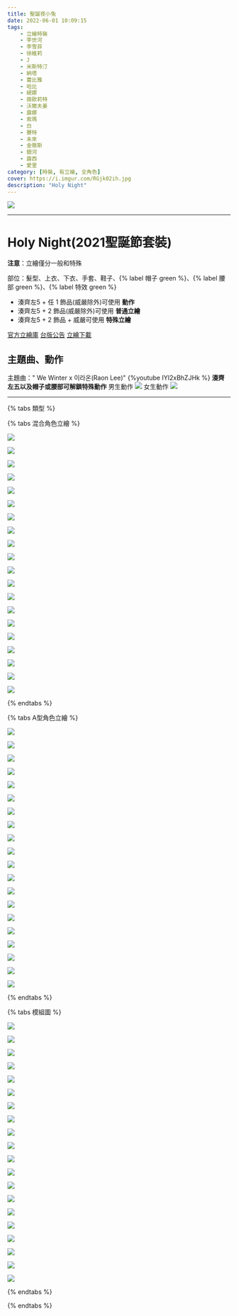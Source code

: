 ```yaml
---
title: 聖誕夜小兔
date: 2022-06-01 10:09:15
tags:
    - 立繪時裝
    - 李世河
    - 李雪菲
    - 徐維莉
    - J
    - 米斯特汀
    - 納塔
    - 蕾比雅
    - 哈比
    - 緹娜
    - 薇歐莉特
    - 沃爾夫姜
    - 露娜
    - 索瑪
    - 白
    - 賽特
    - 未來
    - 金徹斯
    - 銀河
    - 露西
    - 愛里
category: [時裝, 有立繪, 全角色]
cover: https://i.imgur.com/RGjk02ih.jpg
description: "Holy Night"
---
```


[![](https://i.imgur.com/RGjk02ih.jpg)](https://i.imgur.com/RGjk02i.jpg)

---
# Holy Night(2021聖誕節套裝)

**注意**：立繪僅分一般和特殊


部位：髮型、上衣、下衣、手套、鞋子、{% label 帽子 green %}、{% label 腰部 green %}、{% label 特效 green %}
- 湊齊左5 + 任 1 飾品(威嚴除外)可使用 **動作**
- 湊齊左5 + 2 飾品(威嚴除外)可使用 **普通立繪**
- 湊齊左5 + 2 飾品 + 威嚴可使用 **特殊立繪**

[官方立繪庫](https://closers.nexon.com/Pds/FanSiteKit)
[台版公告](http://cls.mangot5.com/game/cls/news/detail?contentNo=52499)
[立繪下載](https://closers.vod.nexoncdn.co.kr/site/fansitekit/Closers_FansiteKit_holynight_schaq.zip)

## 主題曲、動作
主題曲：" We Winter x 이라온(Raon Lee)" 
{%youtube IYI2xBhZJHk %}
**湊齊左五以及帽子或腰部可解鎖特殊動作**
男生動作
![](https://i.imgur.com/70L7nbR.gif)
女生動作
![](https://i.imgur.com/lSZekXn.gif)


---

{% tabs 類型 %}
<!-- tab 普通立繪-->
{% tabs 混合角色立繪 %}
<!-- tab 李世河(Seha)-->
[![](https://i.imgur.com/dNrFv0zh.jpg)](https://i.imgur.com/dNrFv0z.jpg)
<!-- endtab -->
<!-- tab 李雪菲(Seulbi)-->
[![](https://i.imgur.com/pOUn6R3h.jpg)](https://i.imgur.com/pOUn6R3.jpg)
<!-- endtab -->
<!-- tab 徐維莉(Yuri)-->
[![](https://i.imgur.com/nMiQJqyh.jpg)](https://i.imgur.com/nMiQJqy.jpg)
<!-- endtab -->
<!-- tab J-->
[![](https://i.imgur.com/lUVJs2Ih.jpg)](https://i.imgur.com/lUVJs2I.jpg)
<!-- endtab -->
<!-- tab 米斯特汀(Tein)-->
[![](https://i.imgur.com/SDHZY9sh.jpg)](https://i.imgur.com/SDHZY9s.jpg)
<!-- endtab -->
<!-- tab 納塔(Nata)-->
[![](https://i.imgur.com/n1J2omAh.jpg)](https://i.imgur.com/n1J2omA.jpg)
<!-- endtab -->
<!-- tab 蕾比雅(Levia)-->
[![](https://i.imgur.com/ZPoFsMyh.jpg)](https://i.imgur.com/ZPoFsMy.jpg)
<!-- endtab -->
<!-- tab 哈比(Harpy)-->
[![](https://i.imgur.com/asjEMGch.jpg)](https://i.imgur.com/asjEMGc.jpg)
<!-- endtab -->
<!-- tab 緹娜(Tina)-->
[![](https://i.imgur.com/zYOksLhh.jpg)](https://i.imgur.com/zYOksLh.jpg)
<!-- endtab -->
<!-- tab 薇歐莉特(Violet)-->
[![](https://i.imgur.com/g5EP5rBh.jpg)](https://i.imgur.com/g5EP5rB.jpg)
<!-- endtab -->
<!-- tab 沃爾夫姜(Wolfgang)-->
[![](https://i.imgur.com/fsDVq4Wh.jpg)](https://i.imgur.com/fsDVq4W.jpg)
<!-- endtab -->
<!-- tab 露娜(Luna)-->
[![](https://i.imgur.com/2XsO8Cch.jpg)](https://i.imgur.com/2XsO8Cc.jpg)
<!-- endtab -->
<!-- tab 索瑪(Soma)-->
[![](https://i.imgur.com/it4mUqdh.jpg)](https://i.imgur.com/it4mUqd.jpg)
<!-- endtab -->
<!-- tab 白(Bai)-->
[![](https://i.imgur.com/aDsQQsGh.jpg)](https://i.imgur.com/aDsQQsG.jpg)
<!-- endtab -->
<!-- tab 賽特(Seth)-->
[![](https://i.imgur.com/iz6Lva6h.jpg)](https://i.imgur.com/iz6Lva6.jpg)
<!-- endtab -->
<!-- tab 未來(Mirae)-->
[![](https://i.imgur.com/euRpu3Mh.jpg)](https://i.imgur.com/euRpu3M.jpg)
<!-- endtab -->
<!-- tab 徹斯(Chulsoo)-->
[![](https://i.imgur.com/nYgs0BQh.jpg)](https://i.imgur.com/nYgs0BQ.jpg)
<!-- endtab -->
<!-- tab 銀河(Eunha)-->
[![](https://i.imgur.com/m4Tr86mh.jpg)](https://i.imgur.com/m4Tr86m.jpg)
<!-- endtab -->
<!-- tab 露西(Lucy)-->
[![](https://i.imgur.com/JXLeOkYh.jpg)](https://i.imgur.com/JXLeOkY.jpg)
<!-- endtab -->
<!-- tab 愛里(Aeri)-->
[![](https://i.imgur.com/weKv8kKh.png)](https://i.imgur.com/weKv8kK.png)
<!-- endtab -->
{% endtabs %}
<!-- endtab -->

<!-- tab 混合立繪 -->
{% tabs A型角色立繪 %}
<!-- tab 李世河(Seha)-->
[![](https://i.imgur.com/zIYTy8gh.jpg)](https://i.imgur.com/zIYTy8g.jpg)
<!-- endtab -->
<!-- tab 李雪菲(Seulbi)-->
[![](https://i.imgur.com/rFWvYlvh.jpg)](https://i.imgur.com/rFWvYlv.jpg)
<!-- endtab -->
<!-- tab 徐維莉(Yuri)-->
[![](https://i.imgur.com/6YKir2dh.jpg)](https://i.imgur.com/6YKir2d.jpg)
<!-- endtab -->
<!-- tab J-->
[![](https://i.imgur.com/YrmagCAh.jpg)](https://i.imgur.com/YrmagCA.jpg)
<!-- endtab -->
<!-- tab 米斯特汀(Tein)-->
[![](https://i.imgur.com/LqYDMRch.jpg)](https://i.imgur.com/LqYDMRc.jpg)
<!-- endtab -->
<!-- tab 納塔(Nata)-->
[![](https://i.imgur.com/vOoAaSkh.jpg)](https://i.imgur.com/vOoAaSk.jpg)
<!-- endtab -->
<!-- tab 蕾比雅(Levia)-->
[![](https://i.imgur.com/nawHCHeh.jpg)](https://i.imgur.com/nawHCHe.jpg)
<!-- endtab -->
<!-- tab 哈比(Harpy)-->
[![](https://i.imgur.com/ZEytW0ch.jpg)](https://i.imgur.com/ZEytW0c.jpg)
<!-- endtab -->
<!-- tab 緹娜(Tina)-->
[![](https://i.imgur.com/SfJh8RWh.jpg)](https://i.imgur.com/SfJh8RW.jpg)
<!-- endtab -->
<!-- tab 薇歐莉特(Violet)-->
[![](https://i.imgur.com/YSI9BCth.jpg)](https://i.imgur.com/YSI9BCt.jpg)
<!-- endtab -->
<!-- tab 沃爾夫姜(Wolfgang)-->
[![](https://i.imgur.com/ldc8ZU2h.jpg)](https://i.imgur.com/ldc8ZU2.jpg)
<!-- endtab -->
<!-- tab 露娜(Luna)-->
[![](https://i.imgur.com/bYa0K59h.jpg)](https://i.imgur.com/bYa0K59.jpg)
<!-- endtab -->
<!-- tab 索瑪(Soma)-->
[![](https://i.imgur.com/YS2qU0gh.jpg)](https://i.imgur.com/YS2qU0g.jpg)
<!-- endtab -->
<!-- tab 白(Bai)-->
[![](https://i.imgur.com/Vi55Lqph.jpg)](https://i.imgur.com/Vi55Lqp.jpg)
<!-- endtab -->
<!-- tab 賽特(Seth)-->
[![](https://i.imgur.com/MTlCJMYh.jpg)](https://i.imgur.com/MTlCJMY.jpg)
<!-- endtab -->
<!-- tab 未來(Mirae)-->
[![](https://i.imgur.com/TUjVKPch.jpg)](https://i.imgur.com/TUjVKPc.jpg)
<!-- endtab -->
<!-- tab 徹斯(Chulsoo)-->
[![](https://i.imgur.com/GeY3pU9h.jpg)](https://i.imgur.com/GeY3pU9.jpg)
<!-- endtab -->
<!-- tab 銀河(Eunha)-->
[![](https://i.imgur.com/LqxsdeEh.jpg)](https://i.imgur.com/LqxsdeE.jpg)
<!-- endtab -->
<!-- tab 露西(Lucy)-->
[![](https://i.imgur.com/xwi5dkyh.jpg)](https://i.imgur.com/xwi5dky.jpg)
<!-- endtab -->
<!-- tab 愛里(Aeri)-->
[![](https://i.imgur.com/xZNjCwQh.png)](https://i.imgur.com/xZNjCwQ.png)
<!-- endtab -->
{% endtabs %}
<!-- endtab -->

<!-- tab 模組圖-->
{% tabs 模組圖 %}
<!-- tab 李世河(Seha)-->
[![](https://i.imgur.com/oz1bM1mh.jpg)](https://i.imgur.com/oz1bM1m.jpg)
<!-- endtab -->
<!-- tab 李雪菲(Seulbi)-->
[![](https://i.imgur.com/fkik9Pth.jpg)](https://i.imgur.com/fkik9Pt.jpg)
<!-- endtab -->
<!-- tab 徐維莉(Yuri)-->
[![](https://i.imgur.com/dM00zEvh.jpg)](https://i.imgur.com/dM00zEv.jpg)
<!-- endtab -->
<!-- tab J-->
[![](https://i.imgur.com/xVghk7Ch.jpg)](https://i.imgur.com/xVghk7C.jpg)
<!-- endtab -->
<!-- tab 米斯特汀(Tein)-->
[![](https://i.imgur.com/OnCElZgh.jpg)](https://i.imgur.com/OnCElZg.jpg)
<!-- endtab -->
<!-- tab 納塔(Nata)-->
[![](https://i.imgur.com/71ykLLnh.jpg)](https://i.imgur.com/71ykLLn.jpg)
<!-- endtab -->
<!-- tab 蕾比雅(Levia)-->
[![](https://i.imgur.com/XVNx2vTh.jpg)](https://i.imgur.com/XVNx2vT.jpg)
<!-- endtab -->
<!-- tab 哈比(Harpy)-->
[![](https://i.imgur.com/VqZoel1h.jpg)](https://i.imgur.com/VqZoel1.jpg)
<!-- endtab -->
<!-- tab 緹娜(Tina)-->
[![](https://i.imgur.com/ZyzkURth.jpg)](https://i.imgur.com/ZyzkURt.jpg)
<!-- endtab -->
<!-- tab 薇歐莉特(Violet)-->
[![](https://i.imgur.com/MWNL6B1h.jpg)](https://i.imgur.com/MWNL6B1.jpg)
<!-- endtab -->
<!-- tab 沃爾夫姜(Wolfgang)-->
[![](https://i.imgur.com/oYFJNz0h.jpg)](https://i.imgur.com/oYFJNz0.jpg)
<!-- endtab -->
<!-- tab 露娜(Luna)-->
[![](https://i.imgur.com/X6WQ7Jfh.jpg)](https://i.imgur.com/X6WQ7Jf.jpg)
<!-- endtab -->
<!-- tab 索瑪(Soma)-->
[![](https://i.imgur.com/m3LMYQ3h.jpg)](https://i.imgur.com/m3LMYQ3.jpg)
<!-- endtab -->
<!-- tab 白(Bai)-->
[![](https://i.imgur.com/ycH9eAIh.jpg)](https://i.imgur.com/ycH9eAI.jpg)
<!-- endtab -->
<!-- tab 賽特(Seth)-->
[![](https://i.imgur.com/ccuZ1VPh.jpg)](https://i.imgur.com/ccuZ1VP.jpg)
<!-- endtab -->
<!-- tab 未來(Mirae)-->
[![](https://i.imgur.com/i4nlu1oh.jpg)](https://i.imgur.com/i4nlu1o.jpg)
<!-- endtab -->
<!-- tab 徹斯(Chulsoo)-->
[![](https://i.imgur.com/JQ9ZxqAh.jpg)](https://i.imgur.com/JQ9ZxqA.jpg)
<!-- endtab -->
<!-- tab 銀河(Eunha)-->
[![](https://i.imgur.com/3TE9CWgh.jpg)](https://i.imgur.com/3TE9CWg.jpg)
<!-- endtab -->
<!-- tab 露西(Lucy)-->
[![](https://i.imgur.com/fMdVDdIh.jpg)](https://i.imgur.com/fMdVDdI.jpg)
<!-- endtab -->
<!-- tab 愛里(Aeri)-->
[![](https://i.imgur.com/JnN8SmXh.png)](https://i.imgur.com/JnN8SmX.png)
<!-- endtab -->
{% endtabs %}
<!-- endtab -->

{% endtabs %}
